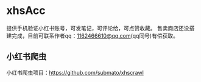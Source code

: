 # xhsAcc
提供手机验证小红书账号，可发笔记，可评论给，可点赞收藏。
售卖商店还没搭建完成，目前可联系作者qq：1162466610@qq.com(qq同号)有偿获取。

## 小红书爬虫
小红书爬虫项目：https://github.com/submato/xhscrawl
